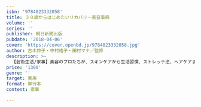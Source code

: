 ```yaml
---
isbn: '9784023332058'
title: ３８歳からはじめたいリカバリー美容事典
volume: ''
series: ''
publisher: 朝日新聞出版
pubdate: '2018-04-06'
cover: 'https://cover.openbd.jp/9784023332058.jpg'
author: 吉木伸子・中村格子・田村マナ／監修
description: >-
  【芸術生活/家事】美容のプロたちが、スキンケアから生活習慣、ストレッチ法、ヘアケアまで30代後半からはじめたい正しい「自分ケア」を解説。年齢に合わせた肌やカラダの悩みへの対処法も紹介。巻末には最新美容医療情報が実。
price: '1300'
genre: ''
target: 実用
format: 単行本
content: 家事

---
```


